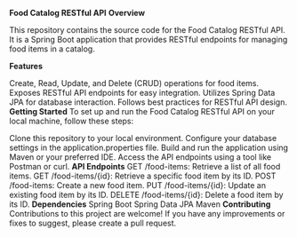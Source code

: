 **Food Catalog RESTful API**
**Overview**

This repository contains the source code for the Food Catalog RESTful API. It is a Spring Boot application that provides RESTful endpoints for managing food items in a catalog.

**Features**

Create, Read, Update, and Delete (CRUD) operations for food items.
Exposes RESTful API endpoints for easy integration.
Utilizes Spring Data JPA for database interaction.
Follows best practices for RESTful API design.
**Getting Started**
To set up and run the Food Catalog RESTful API on your local machine, follow these steps:

Clone this repository to your local environment.
Configure your database settings in the application.properties file.
Build and run the application using Maven or your preferred IDE.
Access the API endpoints using a tool like Postman or curl.
**API Endpoints**
GET /food-items: Retrieve a list of all food items.
GET /food-items/{id}: Retrieve a specific food item by its ID.
POST /food-items: Create a new food item.
PUT /food-items/{id}: Update an existing food item by its ID.
DELETE /food-items/{id}: Delete a food item by its ID.
**Dependencies**
Spring Boot
Spring Data JPA
Maven
**Contributing**
Contributions to this project are welcome! If you have any improvements or fixes to suggest, please create a pull request.
